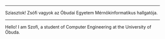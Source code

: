 -------------------------------------------------------------------------------------

Sziasztok!
Zsófi vagyok az Óbudai Egyetem Mérnökinformatikus hallgatója.

-------------------------------------------------------------------------------------

Hello!
I am Szofi, a student of Computer Engineering at the University of Óbuda.

<!---
OeNikUser/OeNikUser is a ✨ special ✨ repository because its `README.md` (this file) appears on your GitHub profile.
You can click the Preview link to take a look at your changes.
--->
